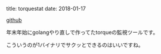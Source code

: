 title: torquestat
date: 2018-01-17

[github](https://github.com/holrock/torquestat)

年末年始にgolangやり直しで作ってたtorqueの監視ツールです。

こういうのが1バイナリでサクッとできるのはいいですね。
